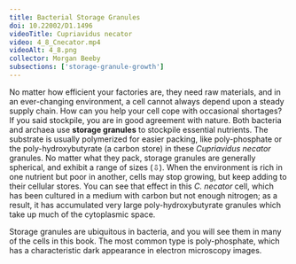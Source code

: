 ```yaml
---
title: Bacterial Storage Granules
doi: 10.22002/D1.1496
videoTitle: Cupriavidus necator
video: 4_8_Cnecator.mp4
videoAlt: 4_8.png
collector: Morgan Beeby
subsections: ['storage-granule-growth']
---
```


No matter how efficient your factories are, they need raw materials, and in an ever-changing environment, a cell cannot always depend upon a steady supply chain. How can you help your cell cope with occasional shortages? If you said stockpile, you are in good agreement with nature. Both bacteria and archaea use **storage granules** to stockpile essential nutrients. The substrate is usually polymerized for easier packing, like poly-phosphate or the poly-hydroxybutyrate (a carbon store) in these *Cupriavidus necator* granules. No matter what they pack, storage granules are generally spherical, and exhibit a range of sizes (⇩). When the environment is rich in one nutrient but poor in another, cells may stop growing, but keep adding to their cellular stores. You can see that effect in this *C. necator* cell, which has been cultured in a medium with carbon but not enough nitrogen; as a result, it has accumulated very large poly-hydroxybutyrate granules which take up much of the cytoplasmic space.

Storage granules are ubiquitous in bacteria, and you will see them in many of the cells in this book. The most common type is poly-phosphate, which has a characteristic dark appearance in electron microscopy images.

